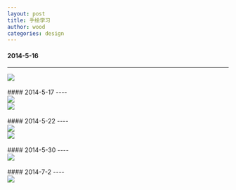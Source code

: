 ```yaml
---
layout: post
title: 手绘学习
author: wood
categories: design
---
```


#### 2014-5-16

----
<div style="width:800px;">
    <img src="/assets/2014_illustration_2_7.png"></div>
<br>
#### 2014-5-17 
---- 
<div style="width:800px;">
    <img src="/assets/2014_illustration_8_1.png"></div>
    
<div style="width:800px;">
    <img src="/assets/2014_illustration_8_2.jpg"></div>
<br>
#### 2014-5-22 
---- 
<div style="width:800px;">
    <img src="/assets/2014_illustration_9_12.jpg"></div>

<div style="width:800px;">
    <img src="/assets/2014_illustration_12.png"></div>
    
<br>
#### 2014-5-30 
---- 
<div style="width:800px;">
    <img src="/assets/2014_illustration_13_16.jpg"></div>
    
<br>
#### 2014-7-2
---- 
<div style="width:800px;">
    <img src="/assets/2014_illustration_17-20.png"></div>